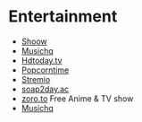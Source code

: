 # Entertainment

  - [Shoow](shoow.in)
  - [Musichq](https://musichq.net)
  - [Hdtoday.tv](hdtoday.tv)
  - [Popcorntime]()
  - [Stremio]()
  - [soap2day.ac]()
  - [zoro.to](https://zoro.to) Free Anime & TV show
  - [Musichq](http://www4.musichq.net/) 
